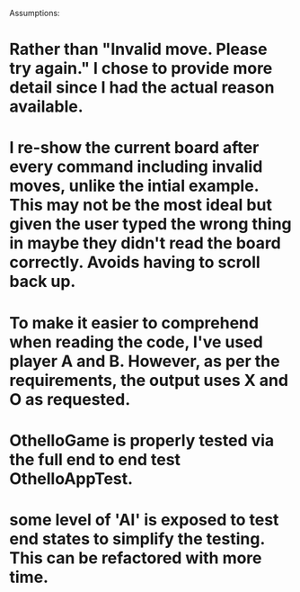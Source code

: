 Assumptions:

# Rather than "Invalid move. Please try again." I chose to provide more detail since I had the actual reason available.
# I re-show the current board after every command including invalid moves, unlike the intial example. This may not be the most ideal but given the user typed the wrong thing in maybe they didn't read the board correctly. Avoids having to scroll back up.
# To make it easier to comprehend when reading the code, I've used player A and B. However, as per the requirements, the output uses X and O as requested.
# OthelloGame is properly tested via the full end to end test OthelloAppTest.
# some level of 'AI' is exposed to test end states to simplify the testing. This can be refactored with more time.

